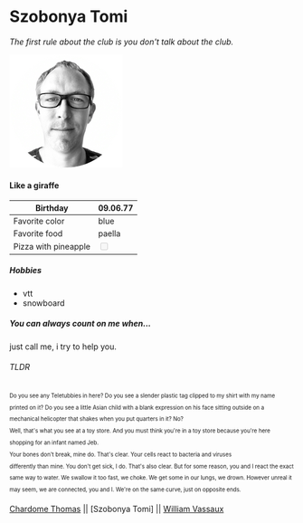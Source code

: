 # Szobonya Tomi
*The first rule about the club is you don't talk about the club.*

![Tomi](image/selfpic.png)

#### Like a giraffe


Birthday | 09.06.77
--- | --- 
Favorite color | blue 
Favorite food | paella 
Pizza with pineapple | <input type="checkbox" disabled />



##### Hobbies
  * vtt
  * snowboard

##### You can always count on me when... 
  just call me, i try to help you.

###### TLDR
 <sub><sup>Do you see any Teletubbies in here? Do you see a slender plastic tag clipped to my shirt with my name printed on it? Do you see a little Asian child with a blank expression on his face sitting outside on a mechanical helicopter that shakes when you put quarters in it? No?  
 Well, that's what you see at a toy store. And you must think you're in a toy store because you're here shopping for an infant named Jeb.  
 Your bones don't break, mine do. That's clear. Your cells react to bacteria and viruses  
 differently than mine. You don't get sick, I do. That's also clear. But for some reason, you and I react the exact same way to water. We swallow it too fast, we choke. We get some in our lungs, we drown. However unreal it may seem, we are connected, you and I. We're on the same curve, just on opposite ends.</sup></sub>


[Chardome Thomas](https://github.com/ChardomeThomas/markdown-challenge) || [Szobonya Tomi] || [William Vassaux](https://github.com/Williamson911/markdown-challenge) 



